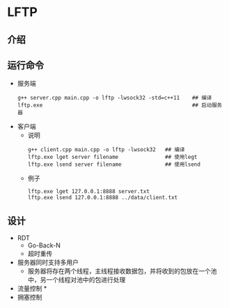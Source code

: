 # LFTP

## 介绍


## 运行命令

* 服务端
    ```shell
    g++ server.cpp main.cpp -o lftp -lwsock32 -std=c++11    ## 编译
    lftp.exe                                                ## 启动服务器
    ```
* 客户端
    * 说明
        ```shell
        g++ client.cpp main.cpp -o lftp -lwsock32   ## 编译
        lftp.exe lget server filename               ## 使用legt
        lftp.exe lsend server filename              ## 使用lsend
        ```
    * 例子
        ```shell
        lftp.exe lget 127.0.0.1:8888 server.txt
        lftp.exe lsend 127.0.0.1:8888 ../data/client.txt
        ```

## 设计

* RDT
    * Go-Back-N
    * 超时重传
* 服务器同时支持多用户
    * 服务器将存在两个线程，主线程接收数据包，并将收到的包放在一个池中，另一个线程对池中的包进行处理
* 流量控制
    * 
* 拥塞控制